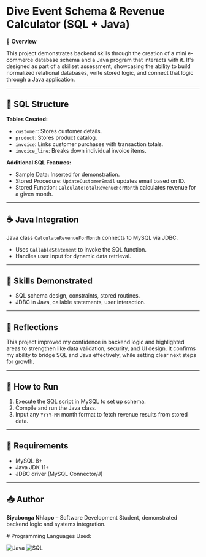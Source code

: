 # Dive Event Schema & Revenue Calculator (SQL + Java)

<p>📘 <strong>Overview</strong></p>

<p>This project demonstrates backend skills through the creation of a mini e-commerce database schema and a Java program that interacts with it. It's designed as part of a skillset assessment, showcasing the ability to build normalized relational databases, write stored logic, and connect that logic through a Java application.</p>

<hr>

<h2>🧱 SQL Structure</h2>

<p><strong>Tables Created:</strong></p>
<ul>
  <li><code>customer</code>: Stores customer details.</li>
  <li><code>product</code>: Stores product catalog.</li>
  <li><code>invoice</code>: Links customer purchases with transaction totals.</li>
  <li><code>invoice_line</code>: Breaks down individual invoice items.</li>
</ul>

<p><strong>Additional SQL Features:</strong></p>
<ul>
  <li>Sample Data: Inserted for demonstration.</li>
  <li>Stored Procedure: <code>UpdateCustomerEmail</code> updates email based on ID.</li>
  <li>Stored Function: <code>CalculateTotalRevenueForMonth</code> calculates revenue for a given month.</li>
</ul>

<hr>

<h2>☕ Java Integration</h2>

<p>Java class <code>CalculateRevenueForMonth</code> connects to MySQL via JDBC.</p>
<ul>
  <li>Uses <code>CallableStatement</code> to invoke the SQL function.</li>
  <li>Handles user input for dynamic data retrieval.</li>
</ul>

<hr>

<h2>🧠 Skills Demonstrated</h2>

<ul>
  <li>SQL schema design, constraints, stored routines.</li>
  <li>JDBC in Java, callable statements, user interaction.</li>
</ul>

<hr>

<h2>📌 Reflections</h2>

<p>This project improved my confidence in backend logic and highlighted areas to strengthen like data validation, security, and UI design. It confirms my ability to bridge SQL and Java effectively, while setting clear next steps for growth.</p>

<hr>

<h2>📂 How to Run</h2>

<ol>
  <li>Execute the SQL script in MySQL to set up schema.</li>
  <li>Compile and run the Java class.</li>
  <li>Input any <code>YYYY-MM</code> month format to fetch revenue results from stored data.</li>
</ol>

<hr>

<h2>🔧 Requirements</h2>

<ul>
  <li>MySQL 8+</li>
  <li>Java JDK 11+</li>
  <li>JDBC driver (MySQL Connector/J)</li>
</ul>

<hr>

<h2>📥 Author</h2>

<p><strong>Siyabonga Nhlapo</strong> – Software Development Student, demonstrated backend logic and systems integration.</p>
# Programming Languages Used:

![Java](https://img.shields.io/badge/Java-ED8B00?style=for-the-badge&logo=java&logoColor=white)
![SQL](https://img.shields.io/badge/SQL-4479A1?style=for-the-badge&logo=postgresql&logoColor=white)
